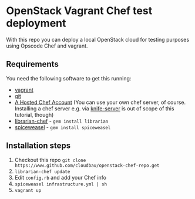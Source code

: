 # OpenStack Vagrant Chef test deployment

With this repo you can deploy a local OpenStack cloud for testing purposes using Opscode Chef and vagrant.

## Requirements

You need the following software to get this running:

 - [vagrant][vg]
 - [git][git]
 - [A Hosted Chef Account][hostedchef] (You can use your own chef server, of course. Installing a chef server e.g. via [knife-server][ks] is out of scope of this tutorial, though)
 - [librarian-chef][lib] - `gem install librarian`
 - [spiceweasel][sw] - `gem install spiceweasel`

## Installation steps

1. Checkout this repo `git clone https://www.github.com/cloudbau/openstack-chef-repo.get`
2. `librarian-chef update`
3. Edit `config.rb` and add your Chef info
4. `spiceweasel infrastructure.yml | sh`
5. `vagrant up`



[vg]: http://www.vagrantup.com
[git]: http://git-scm.com/
[hostedchef]: http://www.opscode.com/hosted-chef/
[ks]: http://fnichol.github.com/knife-server/
[opsoschef]: http://www.opscode.com/solutions/chef-openstack/
[lib]: https://github.com/applicationsonline/librarian
[sw]: http://wiki.opscode.com/display/chef/Spiceweasel